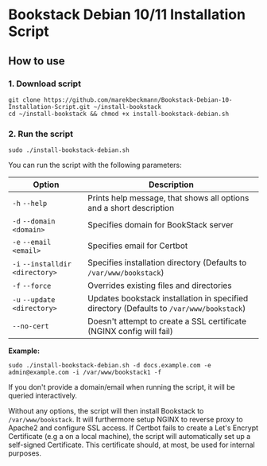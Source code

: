 # Bookstack Debian 10/11 Installation Script

## How to use

### 1. Download script

```
git clone https://github.com/marekbeckmann/Bookstack-Debian-10-Installation-Script.git ~/install-bookstack
cd ~/install-bookstack && chmod +x install-bookstack-debian.sh
```
### 2. Run the script

```
sudo ./install-bookstack-debian.sh
```

You can run the script with the following parameters: 


| Option | Description |
|--|--|
| `-h` `--help` | Prints help message, that shows all options and a short description |
| `-d` `--domain` `<domain>` | Specifies domain for BookStack server |
| `-e` `--email` `<email>` | Specifies email for Certbot |
| `-i` `--installdir` `<directory>` | Specifies installation directory (Defaults to `/var/www/bookstack`) |
| `-f` `--force` | Overrides existing files and directories |
| `-u` `--update` `<directory>` | Updates bookstack installation in specified directory (Defaults to `/var/www/bookstack`) |
| `--no-cert` | Doesn't attempt to create a SSL certificate (NGINX config will fail) |


**Example:**
```
sudo ./install-bookstack-debian.sh -d docs.example.com -e admin@example.com -i /var/www/bookstack1 -f
```

If you don't provide a domain/email when running the script, it will be queried interactively.

Without any options, the script will then install Bookstack to `/var/www/bookstack`. It will furthermore setup NGINX to reverse proxy to Apache2 and configure SSL access. 
If Certbot fails to create a Let's Encrypt Certificate (e.g a on a local machine), the script will automatically set up a self-signed Certificate. This certificate should, at most, be used for internal purposes. 
